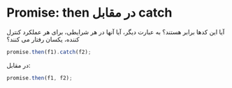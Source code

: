 # Promise: then در مقابل catch

آیا این کدها برابر هستند؟ به عبارت دیگر، آیا آنها در هر شرایطی، برای هر عملکرد کنترل کننده، یکسان رفتار می کنند؟
```js
promise.then(f1).catch(f2);
```

در مقابل:

```js
promise.then(f1, f2);
